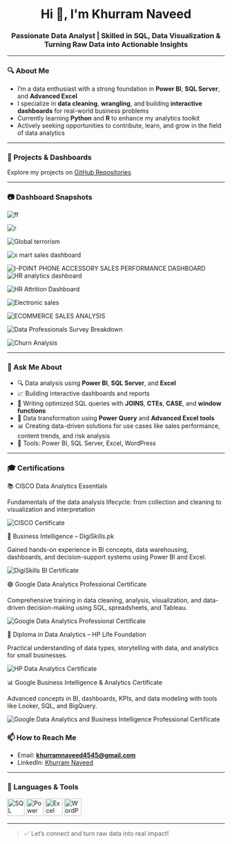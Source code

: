<h1 align="center">Hi 👋, I'm Khurram Naveed</h1>

<h3 align="center">Passionate Data Analyst | Skilled in SQL, Data Visualization & Turning Raw Data into Actionable Insights</h3>


---

### 🔍 About Me

- I’m a data enthusiast with a strong foundation in **Power BI**, **SQL Server**, and **Advanced Excel**
- I specialize in **data cleaning**, **wrangling**, and building **interactive dashboards** for real-world business problems
- Currently learning **Python** and **R** to enhance my analytics toolkit
- Actively seeking opportunities to contribute, learn, and grow in the field of data analytics

---

### 💼 Projects & Dashboards

Explore my projects on [GitHub Repositories](https://github.com/Khurramnaveed3233?tab=repositories)

---

### 📷 Dashboard Snapshots

![ff](https://github.com/user-attachments/assets/38666a66-ff45-41cb-a65d-90ff784fd47e)

![r](https://github.com/user-attachments/assets/99f6b5b2-d02e-4aff-9099-4a0a665cf73e)

![Global terrorism](https://github.com/user-attachments/assets/59746cda-0907-4536-96c5-369982fd3b80)

![x mart sales dashboard](https://github.com/user-attachments/assets/3a103243-201e-40ec-a6c6-398b34aa4a22)

![I-POINT PHONE ACCESSORY SALES PERFORMANCE DASHBOARD](https://github.com/user-attachments/assets/ef3ea81b-2b11-4e24-a6e4-e397edf1348e)
![HR analytics dashboard](https://github.com/user-attachments/assets/75ecebb2-be14-4424-80fd-1346da1dbfe3)

![HR Attrition Dashboard](https://github.com/user-attachments/assets/66c8133e-c7ee-4608-b9f1-d43fe925d262)

![Electronic sales](https://github.com/user-attachments/assets/e5c928e5-0fb6-4ce7-b15a-2be4b0a45ab8)

![ECOMMERCE SALES ANALYSIS](https://github.com/user-attachments/assets/24a291a1-6db4-41b8-8a8d-73bd62fef2cc)

![Data Professionals Survey Breakdown](https://github.com/user-attachments/assets/8095053d-91ef-42ef-bf9d-47586f778d7c)

![Churn Analysis](https://github.com/user-attachments/assets/0c9861f4-d975-42fe-81d9-31206faceebc)

--- 

### 💬 Ask Me About

- 🔍 Data analysis using **Power BI**, **SQL Server**, and **Excel**
- 📈 Building interactive dashboards and reports
- 🧠 Writing optimized SQL queries with **JOINS**, **CTEs**, **CASE**, and **window functions**
- 🧹 Data transformation using **Power Query** and **Advanced Excel tools**
- 📊 Creating data-driven solutions for use cases like sales performance, content trends, and risk analysis
- 🧰 Tools: Power BI, SQL Server, Excel, WordPress

---

### 🎓 Certifications

📚 CISCO Data Analytics Essentials

Fundamentals of the data analysis lifecycle: from collection and cleaning to visualization and interpretation

![CISCO Certificate](https://github.com/user-attachments/assets/02a88f2d-d097-4f45-b037-996d7d972eb8)

💼 Business Intelligence – DigiSkills.pk

Gained hands-on experience in BI concepts, data warehousing, dashboards, and decision-support systems using Power BI and Excel.

![DigiSkills BI Certificate](https://github.com/user-attachments/assets/2e096103-c55a-4034-99e0-15d0b90fe5cb)


🟢 Google Data Analytics Professional Certificate

Comprehensive training in data cleaning, analysis, visualization, and data-driven decision-making using SQL, spreadsheets, and Tableau.

![Google Data Analytics Professional Certificate](https://github.com/user-attachments/assets/a6330ca3-e55e-492a-8b7b-e2674bbc149b)

📑 Diploma in Data Analytics – HP Life Foundation

Practical understanding of data types, storytelling with data, and analytics for small businesses.

![HP Data Analytics Certificate](https://github.com/user-attachments/assets/5858adad-2402-4693-b723-31fd006560f0)

📊 Google Business Intelligence & Analytics Certificate

Advanced concepts in BI, dashboards, KPIs, and data modeling with tools like Looker, SQL, and BigQuery.

![Google Data Analytics and Business Intelligence Professional Certificate](https://github.com/user-attachments/assets/6cf1165a-9bea-4b5e-bf2c-e95f04c1edd5)

### 📫 How to Reach Me

- Email: **khurramnaveed4545@gmail.com**
- LinkedIn: [Khurram Naveed](https://www.linkedin.com/in/khurram-naveed-0083851aa/)

---

### 🧰 Languages & Tools

<p align="left">
  <a href="https://www.microsoft.com/en-us/sql-server" target="_blank"><img src="https://www.svgrepo.com/show/303229/microsoft-sql-server-logo.svg" alt="SQL Server" width="40" height="40"/></a>
  <a href="https://powerbi.microsoft.com/" target="_blank"><img src="https://img.icons8.com/color/48/000000/power-bi.png" alt="Power BI" width="40" height="40"/></a>
  <a href="https://www.microsoft.com/en/microsoft-365/excel" target="_blank"><img src="https://img.icons8.com/color/48/000000/microsoft-excel-2019--v1.png" alt="Excel" width="40" height="40"/></a>
  <a href="https://wordpress.com/" target="_blank"><img src="https://img.icons8.com/color/48/000000/wordpress.png" alt="WordPress" width="40" height="40"/></a>
</p>

---

> ✅ Let’s connect and turn raw data into real impact!
